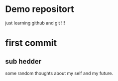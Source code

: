 # Demo repositort

just learning github and git !!!


# first commit

## sub hedder

some random thoughts about my self and my future.

